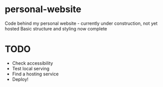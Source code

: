 # personal-website
Code behind my personal website - currently under construction, not yet hosted
Basic structure and styling now complete

# TODO
- Check accessibility
- Test local serving
- Find a hosting service
- Deploy!
